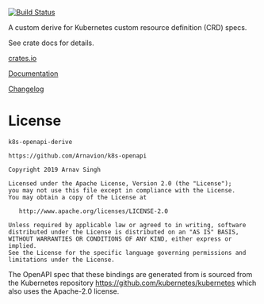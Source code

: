 [![Build Status](https://dev.azure.com/arnavion/k8s-openapi/_apis/build/status/Arnavion.k8s-openapi?branchName=master)](https://dev.azure.com/arnavion/k8s-openapi/_build/latest?definitionId=2)

A custom derive for Kubernetes custom resource definition (CRD) specs.

See crate docs for details.

[crates.io](https://crates.io/crates/k8s-openapi-derive)

[Documentation](https://docs.rs/k8s-openapi-derive)

[Changelog](https://github.com/Arnavion/k8s-openapi/blob/master/CHANGELOG.md)


# License

```
k8s-openapi-derive

https://github.com/Arnavion/k8s-openapi

Copyright 2019 Arnav Singh

Licensed under the Apache License, Version 2.0 (the "License");
you may not use this file except in compliance with the License.
You may obtain a copy of the License at

   http://www.apache.org/licenses/LICENSE-2.0

Unless required by applicable law or agreed to in writing, software
distributed under the License is distributed on an "AS IS" BASIS,
WITHOUT WARRANTIES OR CONDITIONS OF ANY KIND, either express or implied.
See the License for the specific language governing permissions and
limitations under the License.
```

The OpenAPI spec that these bindings are generated from is sourced from the
Kubernetes repository https://github.com/kubernetes/kubernetes which also uses
the Apache-2.0 license.
